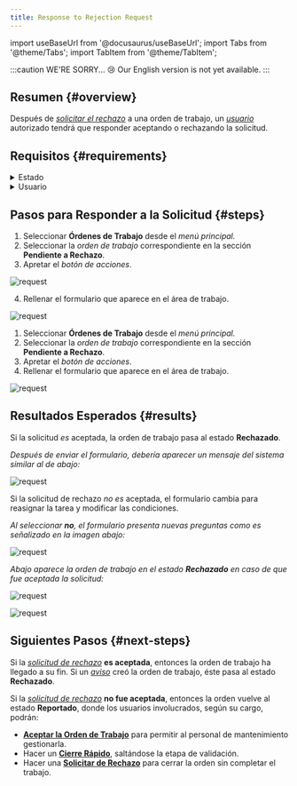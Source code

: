```yaml
---
title: Response to Rejection Request
---
```


import useBaseUrl from '@docusaurus/useBaseUrl'; 
import Tabs from '@theme/Tabs';
import TabItem from '@theme/TabItem';

:::caution WE'RE SORRY... 😢
Our English version is not yet available.
:::

## Resumen {#overview}
Después de [_solicitar el rechazo_](/docs/products/corrective_maintenance/actions/wo_reject_request) a una orden de trabajo, un [_usuario_](/docs/products/corrective_maintenance/master_data/users) autorizado tendrá que responder aceptando o rechazando la solicitud.

## Requisitos {#requirements}

<details>
<summary>Estado</summary>
<div>

Esta opción está sólo disponible cuando la orden de trabajo está en el estado **Pendiente a Rechazo**.

</div>
</details>

<details>

<summary>Usuario</summary>
<div>

Sólo los [_usuarios_](/docs/products/corrective_maintenance/master_data/users) con los [_cargos_](/docs/products/corrective_maintenance/master_data/job_title) `administrador` o `jefe` podrán responder a la _solicitud de rechazo_.

</div>
</details>

## Pasos para Responder a la Solicitud {#steps}

<Tabs>
<TabItem value="desktop" label="Escritorio" default>

1.	Seleccionar **Órdenes de Trabajo** desde el _menú principal._
2.	Seleccionar la _orden de trabajo_ correspondiente en la sección **Pendiente a Rechazo**.
3.	Apretar el _botón de acciones_.

<div className="img_sizing">

![request](/img/productos_es/product_cm_wo_reject_response_01.png)

</div>

4.	Rellenar el formulario que aparece en el área de trabajo.

<div className="img_sizing_small">

![request](/img/productos_es/product_cm_wo_reject_response_02.png)

</div>

</TabItem>
<TabItem value="mobile" label="Versión Móvil">

1.	Seleccionar **Órdenes de Trabajo** desde el _menú principal._
2.	Seleccionar la _orden de trabajo_ correspondiente en la sección **Pendiente a Rechazo**.
3.	Apretar el _botón de acciones_.
4.	Rellenar el formulario que aparece en el área de trabajo.

<div className="img_sizing">

![request](/img/productos_es/product_cm_wo_reject_response_01m.png)

</div>

</TabItem>
</Tabs>


## Resultados Esperados {#results}
Si la solicitud _es_ aceptada, la orden de trabajo pasa al estado **Rechazado**.

_Después de enviar el formulario, debería aparecer un mensaje del sistema similar al de abajo:_

<div className="img_sizing_small">

![request](/img/productos_es/product_cm_wo_reject_response_03.png)

</div>

Si la solicitud de rechazo _no es_ aceptada, el formulario cambia para reasignar la tarea y modificar las condiciones. 

_Al seleccionar **no**, el formulario presenta nuevas preguntas como es señalizado en la imagen abajo:_

<div className="img_sizing_small">

![request](/img/productos_es/product_cm_wo_reject_response_03a.png)

</div>

_Abajo aparece la orden de trabajo en el estado **Rechazado** en caso de que fue aceptada la solicitud:_

<Tabs>
<TabItem value="desktop" label="Escritorio" default>

<div className="img_sizing">

![request](/img/productos_es/product_cm_wo_reject_response_04.png)

</div>

</TabItem>
<TabItem value="mobile" label="Versión Móvil">

<div className="img_sizing_extra_small">

![request](/img/productos_es/product_cm_wo_reject_response_04m.png)

</div>

</TabItem>
</Tabs>

## Siguientes Pasos {#next-steps}
Si la [_solicitud de rechazo_](/docs/products/corrective_maintenance/actions/wo_reject_request) **es aceptada**, entonces la orden de trabajo ha llegado a su fin. Si un [_aviso_](/docs/products/corrective_maintenance/actions/create_notification) creó la orden de trabajo, éste pasa al estado **Rechazado**.

Si la [_solicitud de rechazo_](/docs/products/corrective_maintenance/actions/wo_reject_request) **no fue aceptada**, entonces la orden vuelve al estado **Reportado**, donde los usuarios involucrados, según su cargo, podrán:
- [**Aceptar la Orden de Trabajo**](/docs/products/corrective_maintenance/actions/wo_accept) para permitir al personal de mantenimiento gestionarla.
- Hacer un [**Cierre Rápido**](/docs/products/corrective_maintenance/actions/wo_fast_close), saltándose la etapa de validación.
- Hacer una [**Solicitar de Rechazo**](/docs/products/corrective_maintenance/actions/wo_reject_request) para cerrar la orden sin completar el trabajo.
